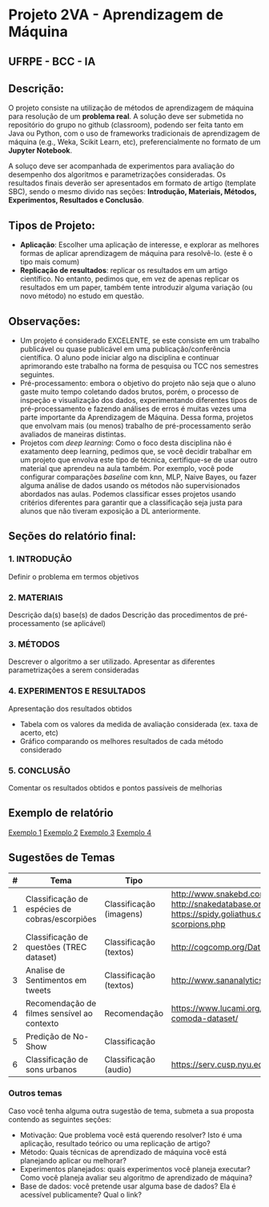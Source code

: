 # Projeto 2VA - Aprendizagem de Máquina				
## UFRPE - BCC - IA

## Descrição:				
O projeto consiste na utilização de métodos de aprendizagem de máquina para resolução de um **problema real**. A solução deve ser submetida no repositório do grupo no github (classroom), podendo ser feita tanto em Java ou Python, com o uso de frameworks tradicionais de aprendizagem de máquina (e.g., Weka, Scikit Learn, etc), preferencialmente no formato de um **Jupyter Notebook**. 

A soluço deve ser acompanhada de experimentos para avaliação do desempenho dos algoritmos e parametrizações consideradas. Os resultados finais deverão ser apresentados em formato de artigo (template SBC), sendo o mesmo divido nas seções: **Introdução, Materiais, Métodos, Experimentos, Resultados e Conclusão**.				
				
## Tipos de Projeto:				
- **Aplicação**: Escolher uma aplicação de interesse, e explorar as melhores formas de aplicar aprendizagem de máquina para resolvê-lo. (este ẽ o tipo mais comum)			
- **Replicação de resultados**: replicar os resultados em um artigo científico. No entanto, pedimos que, em vez de apenas replicar os resultados em um paper, também tente introduzir alguma variação (ou novo método) no estudo em questão.

## Observações:				
- Um projeto é considerado EXCELENTE, se este consiste em um trabalho publicável ou quase publicável em uma publicação/conferência científica. O aluno pode iniciar algo na disciplina e continuar aprimorando este trabalho na forma de pesquisa ou TCC nos semestres seguintes.                        			
- Pré-processamento: embora o objetivo do projeto não seja que o aluno gaste muito tempo coletando dados brutos, porém, o processo de inspeção e visualização dos dados, experimentando diferentes tipos de pré-processamento e fazendo análises de erros é muitas vezes uma parte importante da Aprendizagem de Máquina. Dessa forma, projetos que envolvam mais (ou menos) trabalho de pré-processamento serão avaliados de maneiras distintas.			
- Projetos com *deep learning*: Como o foco desta disciplina não é exatamento deep learning, pedimos que, se você decidir trabalhar em um projeto que envolva este tipo de técnica, certifique-se de usar outro material que aprendeu na aula também. Por exemplo, você pode configurar comparações *baseline* com knn, MLP, Naive Bayes, ou fazer alguma análise de dados usando os métodos não supervisionados abordados nas aulas. Podemos classificar esses projetos usando critérios diferentes para garantir que a classificação seja justa para alunos que não tiveram exposição a DL anteriormente.

## Seções do relatório final:	
### 1. INTRODUÇÂO
Definir o problema em termos objetivos

### 2. MATERIAIS
Descrição da(s) base(s) de dados
Descrição das procedimentos de pré-processamento (se aplicável)

### 3. MÉTODOS
Descrever o algoritmo a ser utilizado. 
Apresentar as diferentes parametrizações a serem consideradas

### 4. EXPERIMENTOS E RESULTADOS
Apresentação dos resultados obtidos
- Tabela com os valores da medida de avaliação considerada (ex. taxa de acerto, etc)
- Gráfico comparando os melhores resultados de cada método considerado

### 5. CONCLUSÃO
Comentar os resultados obtidos e pontos passíveis de melhorias

## Exemplo de relatório
[Exemplo 1](http://cs229.stanford.edu/proj2014/Yun%20Xu,%20Xinhui%20Wu,%20Qinxia%20Wang,%20Sentiment%20Analysis%20of%20Yelp's%20Ratings%20Based%20on%20Text%20Reviews.pdf)
[Exemplo 2](http://cs229.stanford.edu/proj2018/report/16.pdf)
[Exemplo 3](http://www.lbd.dcc.ufmg.br/colecoes/eniac/2016/059.pdf)
[Exemplo 4](https://portaldeconteudo.sbc.org.br/index.php/eniac/article/view/4477/4401)

## Sugestões de Temas
\# | Tema | Tipo | Dataset | Grupo 
--- | --- | --- | --- |--- 
1 | Classificação de espécies de cobras/escorpiões	 |  Classificação (imagens) | http://www.snakebd.com  <br> http://snakedatabase.org/  <br> https://spidy.goliathus.com/english/gallery-scorpions.php
2 | Classificação de questões (TREC dataset) | Classificação (textos) | http://cogcomp.org/Data/QA/QC/
3 | Analise de Sentimentos em tweets | Classificação (textos) | http://www.sananalytics.com/lab/twitter-sentiment/
4 | Recomendação de filmes sensível ao contexto | Recomendação | https://www.lucami.org/index.php/research/ldos-comoda-dataset/
5 | Predição de No-Show | Classificação | 
6 | Classificação de sons urbanos | Classificação (audio) | https://serv.cusp.nyu.edu/projects/urbansounddataset/

### Outros temas
Caso você tenha alguma outra sugestão de tema, submeta a sua proposta contendo as seguintes seções:
- Motivação: Que problema você está querendo resolver? Isto é uma aplicação, resultado teórico ou uma replicação de artigo?
- Método: Quais técnicas de aprendizado de máquina você está planejando aplicar ou melhorar?
- Experimentos planejados: quais experimentos você planeja executar? Como você planeja avaliar seu algoritmo de aprendizado de máquina?
- Base de dados: você pretende usar alguma base de dados? Ela é acessível publicamente? Qual o link?
